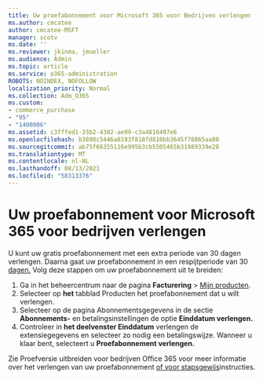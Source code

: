 ```yaml
---
title: Uw proefabonnement voor Microsoft 365 voor Bedrijven verlengen
ms.author: cmcatee
author: cmcatee-MSFT
manager: scotv
ms.date: ''
ms.reviewer: jkinma, jmueller
ms.audience: Admin
ms.topic: article
ms.service: o365-administration
ROBOTS: NOINDEX, NOFOLLOW
localization_priority: Normal
ms.collection: Adm_O365
ms.custom:
- commerce_purchase
- "95"
- "1400006"
ms.assetid: c3fffed1-33b2-4382-ae99-c3a4816497e6
ms.openlocfilehash: b3898c5446a8193f818fd810bb3645f78865aa80
ms.sourcegitcommit: ab75f66355116e995b3cb5505465b31989339e28
ms.translationtype: MT
ms.contentlocale: nl-NL
ms.lasthandoff: 08/13/2021
ms.locfileid: "58313376"
---
```

# <a name="extend-your-trial-for-microsoft-365-for-business"></a>Uw proefabonnement voor Microsoft 365 voor bedrijven verlengen

U kunt uw gratis proefabonnement met een extra periode van 30 dagen verlengen. Daarna gaat uw proefabonnement in een respijtperiode van 30 [dagen.](https://docs.microsoft.com/alchemyinsights/grace-period-for-microsoft-365-free-trial) Volg deze stappen om uw proefabonnement uit te breiden:
  
1. Ga in het beheercentrum naar de pagina **Facturering** \> [Mijn producten](https://go.microsoft.com/fwlink/p/?linkid=842054).
2. Selecteer op **het** tabblad Producten het proefabonnement dat u wilt verlengen.
3. Selecteer op de pagina Abonnementsgegevens in de sectie **Abonnements-** en betalingsinstellingen de optie **Einddatum verlengen.**
4. Controleer in **het deelvenster Einddatum** verlengen de extensiegegevens en selecteer zo nodig een betalingswijze. Wanneer u klaar bent, selecteert u **Proefabonnement verlengen.**

Zie Proefversie uitbreiden voor bedrijven Office 365 voor meer informatie over het verlengen van uw proefabonnement [of voor stapsgewijs](https://docs.microsoft.com/microsoft-365/commerce/extend-your-trial)instructies.